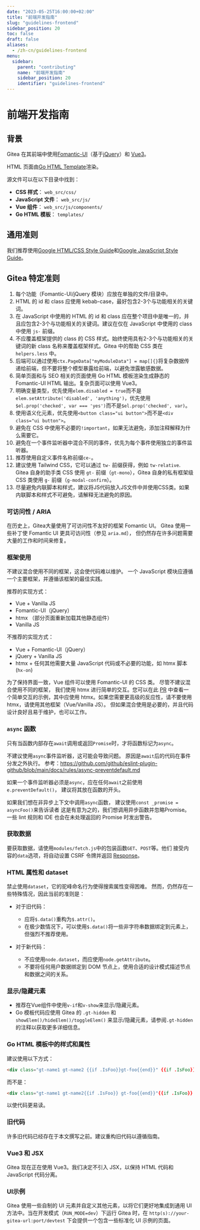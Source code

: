 ```yaml
---
date: "2023-05-25T16:00:00+02:00"
title: "前端开发指南"
slug: "guidelines-frontend"
sidebar_position: 20
toc: false
draft: false
aliases:
  - /zh-cn/guidelines-frontend
menu:
  sidebar:
    parent: "contributing"
    name: "前端开发指南"
    sidebar_position: 20
    identifier: "guidelines-frontend"
---
```


# 前端开发指南

## 背景

Gitea 在其前端中使用[Fomantic-UI](https://fomantic-ui.com/introduction/getting-started.html)（基于[jQuery](https://api.jquery.com)）和 [Vue3](https://vuejs.org/)。

HTML 页面由[Go HTML Template](https://pkg.go.dev/html/template)渲染。

源文件可以在以下目录中找到：

* **CSS 样式**： `web_src/css/`
* **JavaScript 文件**： `web_src/js/`
* **Vue 组件**： `web_src/js/components/`
* **Go HTML 模板**： `templates/`

## 通用准则

我们推荐使用[Google HTML/CSS Style Guide](https://google.github.io/styleguide/htmlcssguide.html)和[Google JavaScript Style Guide](https://google.github.io/styleguide/jsguide.html)。

## Gitea 特定准则

1. 每个功能（Fomantic-UI/jQuery 模块）应放在单独的文件/目录中。
2. HTML 的 id 和 class 应使用 kebab-case，最好包含2-3个与功能相关的关键词。
3. 在 JavaScript 中使用的 HTML 的 id 和 class 应在整个项目中是唯一的，并且应包含2-3个与功能相关的关键词。建议在仅在 JavaScript 中使用的 class 中使用 `js-` 前缀。
4. 不应覆盖框架提供的 class 的 CSS 样式。始终使用具有2-3个与功能相关的关键词的新 class 名称来覆盖框架样式。Gitea 中的帮助 CSS 类在 `helpers.less` 中。
5. 后端可以通过使用`ctx.PageData["myModuleData"] = map[]{}`将复杂数据传递给前端，但不要将整个模型暴露给前端，以避免泄露敏感数据。
6. 简单页面和与 SEO 相关的页面使用 Go HTML 模板渲染生成静态的 Fomantic-UI HTML 输出。复杂页面可以使用 Vue3。
7. 明确变量类型，优先使用`elem.disabled = true`而不是`elem.setAttribute('disabled', 'anything')`，优先使用`$el.prop('checked', var === 'yes')`而不是`$el.prop('checked', var)`。
8. 使用语义化元素，优先使用`<button class="ui button">`而不是`<div class="ui button">`。
9. 避免在 CSS 中使用不必要的`!important`，如果无法避免，添加注释解释为什么需要它。
10. 避免在一个事件监听器中混合不同的事件，优先为每个事件使用独立的事件监听器。
11. 推荐使用自定义事件名称前缀`ce-`。
12. 建议使用 Tailwind CSS，它可以通过 `tw-` 前缀获得，例如 `tw-relative`. Gitea 自身的助手类 CSS 使用 `gt-` 前缀（`gt-mono`），Gitea 自身的私有框架级 CSS 类使用 `g-` 前缀（`g-modal-confirm`）。
13. 尽量避免内联脚本和样式，建议将JS代码放入JS文件中并使用CSS类。如果内联脚本和样式不可避免，请解释无法避免的原因。

### 可访问性 / ARIA

在历史上，Gitea大量使用了可访问性不友好的框架 Fomantic UI。
Gitea 使用一些补丁使 Fomantic UI 更具可访问性（参见 `aria.md`），
但仍然存在许多问题需要大量的工作和时间来修复。

### 框架使用

不建议混合使用不同的框架，这会使代码难以维护。
一个 JavaScript 模块应遵循一个主要框架，并遵循该框架的最佳实践。

推荐的实现方式：

* Vue + Vanilla JS
* Fomantic-UI（jQuery）
* htmx （部分页面重新加载其他静态组件）
* Vanilla JS

不推荐的实现方式：

* Vue + Fomantic-UI（jQuery）
* jQuery + Vanilla JS
* htmx + 任何其他需要大量 JavaScript 代码或不必要的功能，如 htmx 脚本 (`hx-on`)

为了保持界面一致，Vue 组件可以使用 Fomantic-UI 的 CSS 类。
尽管不建议混合使用不同的框架，
我们使用 htmx 进行简单的交互。您可以在此 [PR](https://github.com/go-gitea/gitea/pull/28908) 中查看一个简单交互的示例，其中应使用 htmx。如果您需要更高级的反应性，请不要使用 htmx，请使用其他框架（Vue/Vanilla JS）。
但如果混合使用是必要的，并且代码设计良好且易于维护，也可以工作。

### `async` 函数

只有当函数内部存在`await`调用或返回`Promise`时，才将函数标记为`async`。

不建议使用`async`事件监听器，这可能会导致问题。
原因是`await`后的代码在事件分发之外执行。
参考：https://github.com/github/eslint-plugin-github/blob/main/docs/rules/async-preventdefault.md

如果一个事件监听器必须是`async`，应在任何`await`之前使用`e.preventDefault()`，
建议将其放在函数的开头。

如果我们想在非异步上下文中调用`async`函数，
建议使用`const _promise = asyncFoo()`来告诉读者
这是有意为之的，我们想调用异步函数并忽略Promise。
一些 lint 规则和 IDE 也会在未处理返回的 Promise 时发出警告。

### 获取数据

要获取数据，请使用`modules/fetch.js`中的包装函数`GET`、`POST`等。他们
接受内容的`data`选项，将自动设置 CSRF 令牌并返回
[Response](https://developer.mozilla.org/en-US/docs/Web/API/Response)。

### HTML 属性和 dataset

禁止使用`dataset`，它的驼峰命名行为使得搜索属性变得困难。
然而，仍然存在一些特殊情况，因此当前的准则是：

* 对于旧代码：
  * 应将`$.data()`重构为`$.attr()`。
  * 在极少数情况下，可以使用`$.data()`将一些非字符串数据绑定到元素上，但强烈不推荐使用。

* 对于新代码：
  * 不应使用`node.dataset`，而应使用`node.getAttribute`。
  * 不要将任何用户数据绑定到 DOM 节点上，使用合适的设计模式描述节点和数据之间的关系。

### 显示/隐藏元素

* 推荐在Vue组件中使用`v-if`和`v-show`来显示/隐藏元素。
* Go 模板代码应使用 Gitea 的 `.gt-hidden` 和 `showElem()/hideElem()/toggleElem()` 来显示/隐藏元素，请参阅`.gt-hidden`的注释以获取更多详细信息。

### Go HTML 模板中的样式和属性

建议使用以下方式：

```html
<div class="gt-name1 gt-name2 {{if .IsFoo}}gt-foo{{end}}" {{if .IsFoo}}data-foo{{end}}></div>
```

而不是：

```html
<div class="gt-name1 gt-name2{{if .IsFoo}} gt-foo{{end}}"{{if .IsFoo}} data-foo{{end}}></div>
```

以使代码更易读。

### 旧代码

许多旧代码已经存在于本文撰写之前。建议重构旧代码以遵循指南。

### Vue3 和 JSX

Gitea 现在正在使用 Vue3。我们决定不引入 JSX，以保持 HTML 代码和 JavaScript 代码分离。

### UI示例

Gitea 使用一些自制的 UI 元素并自定义其他元素，以将它们更好地集成到通用 UI 方法中。当在开发模式（`RUN_MODE=dev`）下运行 Gitea 时，在 `http(s)://your-gitea-url:port/devtest` 下会提供一个包含一些标准化 UI 示例的页面。
